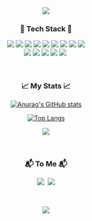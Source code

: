 <div align="center">
<p align="center">
<img src="https://capsule-render.vercel.app/api?type=waving&color=FFC0CB&height=200&section=header&text=Haewon Park&fontSize=70&fontColor=ffffff&fontAlign=65" />
</p>

<h3 align="center">🌳 Tech Stack 🌳</h3>

<p align="center">
<img src="https://img.shields.io/badge/HTML5-E34F26?style=flat-square&logo=HTML5&logoColor=white" /> <img src="https://img.shields.io/badge/CSS3-1572B6?style=flat-square&logo=CSS3&logoColor=white" /> <img src="https://img.shields.io/badge/JavaScript-F7DF1E?style=flat-square&logo=JavaScript&logoColor=white" /> <img src="https://img.shields.io/badge/TypeScript-3178C6?style=flat-square&logo=TypeScript&logoColor=white" />   <img src="https://img.shields.io/badge/Python-3766AB?style=flat-square&logo=Python&logoColor=white" /> <img src="https://img.shields.io/badge/C-A8B9CC?style=flat-square&logo=C&logoColor=white" /> <img src="https://img.shields.io/badge/C%2B%2B-00599C?style=flat-square&logo=C%2B%2B&logoColor=white" /> <img src="https://img.shields.io/badge/Java-007396?style=flat-square&logo=Java&logoColor=white" /> <img src="https://img.shields.io/badge/Android-3DDC84?style=flat-square&logo=Android&logoColor=white" /><br>
  <img src="https://img.shields.io/badge/MySQL-4479A1?style=flat-square&logo=MySQL&logoColor=white" /> <img src="https://img.shields.io/badge/Firebase-FFCA28?style=flat-square&logo=Firebase&logoColor=white" /> <img src="https://img.shields.io/badge/Node.js-339933?style=flat-square&logo=Node.js&logoColor=white" /> <img src="https://img.shields.io/badge/Google%20Analytics-E37400?style=flat-square&logo=Google%20Analytics&logoColor=white" /> <img src="https://img.shields.io/badge/SpringBoot-6DB33F?style=flat-square&logo=Spring&logoColor=white"/></a>&nbsp 
  
</p>

<br>
  
<h3 align="center">📈 My Stats 📈</h3>

  [![Anurag's GitHub stats](https://github-readme-stats.vercel.app/api?username=haewon-park&hide=stars&count_private=true&show_icons=true&theme=buefy)](https://github.com/anuraghazra/github-readme-stats) 
  
<p align="center">

  [![Top Langs](https://github-readme-stats.vercel.app/api/top-langs/?username=haewon-park&layout=compact&theme=buefy&hide=css)](https://github.com/anuraghazra/github-readme-stats)
    </p>
    
<p align="center">
  <img src="http://mazassumnida.wtf/api/v2/generate_badge?boj=hw_park"/> 
  </p>
<br>

<h3 align="center">📬 To Me 📬 </h3>
<p align="center">
  <a href="https://www.instagram.com/_sea.onnn__/"><img src="https://img.shields.io/badge/Instagram-E4405F?style=flat-square&logo=Instagram&logoColor=white&link=https://www.instagram.com/woo0_hooo/"/></a>&nbsp
  <a href="mailto:qkrgodnjs12@gachon.ac.kr"><img src="https://img.shields.io/badge/Gmail-d14836?style=flat-square&logo=Gmail&logoColor=white&link=viliketh1s98@naver.com"/></a>
</p>

<br>

<p align="center">
<a href="https://hits.seeyoufarm.com"><img src="https://hits.seeyoufarm.com/api/count/incr/badge.svg?url=https%3A%2F%2Fgithub.com%2Fhaewon-park&count_bg=%23FFC0CB&title_bg=%23E9A1AD&icon=&icon_color=%23E7E7E7&title=hits&edge_flat=false"/></a>
</p>
</div>
